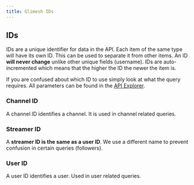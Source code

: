 ```yaml
---
title: Glimesh IDs
---
```

## IDs

IDs are a unique identifier for data in the API. Each item of the same type will have its own ID. This can be used to separate it from other items. An ID **will never change** unlike other unique fields (username). IDs are auto-incremented which means that the higher the ID the newer the item is.

If you are confused about which ID to use simply look at what the query requires. All parameters can be found in the [API Explorer](/api-docs/docs/api/api-explorer).

### Channel ID

A channel ID identifies a channel. It is used in channel related queries.

### Streamer ID

A **streamer ID is the same as a user ID**. We use a different name to prevent confusion in certain queries (followers).

### User ID

A user ID identifies a user. Used in user related queries.